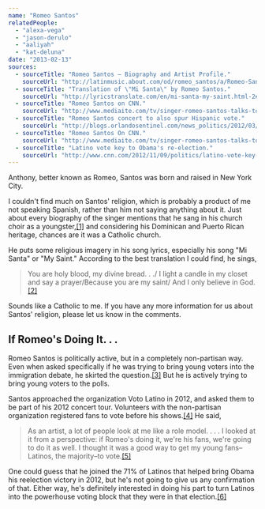 ```yaml
---
name: "Romeo Santos"
relatedPeople:
  - "alexa-vega"
  - "jason-derulo"
  - "aaliyah"
  - "kat-deluna"
date: "2013-02-13"
sources:
  - sourceTitle: "Romeo Santos – Biography and Artist Profile."
    sourceUrl: "http://latinmusic.about.com/od/romeo_santos/a/Romeo-Santos-Biography-And-Artist-Profile.htm"
  - sourceTitle: "Translation of \"Mi Santa\" by Romeo Santos."
    sourceUrl: "http://lyricstranslate.com/en/mi-santa-my-saint.html-2#songtranslation"
  - sourceTitle: "Romeo Santos on CNN."
    sourceUrl: "http://www.mediaite.com/tv/singer-romeo-santos-talks-to-soledad-obrien-about-promoting-the-latino-vote/"
  - sourceTitle: "Romeo Santos concert to also spur Hispanic vote."
    sourceUrl: "http://blogs.orlandosentinel.com/news_politics/2012/03/romeo-santos-concert-to-also-spur-hispanic-vote.html"
  - sourceTitle: "Romeo Santos On CNN."
    sourceUrl: "http://www.mediaite.com/tv/singer-romeo-santos-talks-to-soledad-obrien-about-promoting-the-latino-vote/"
  - sourceTitle: "Latino vote key to Obama's re-election."
    sourceUrl: "http://www.cnn.com/2012/11/09/politics/latino-vote-key-election"
---
```


Anthony, better known as Romeo, Santos was born and raised in New York City.

I couldn't find much on Santos' religion, which is probably a product of me not speaking Spanish, rather than him not saying anything about it. Just about every biography of the singer mentions that he sang in his church choir as a youngster,<a class="source-citation" href="http://latinmusic.about.com/od/romeo_santos/a/Romeo-Santos-Biography-And-Artist-Profile.htm" title="Romeo Santos – Biography and Artist Profile.">[1]</a> and considering his Dominican and Puerto Rican heritage, chances are it was a Catholic church.

He puts some religious imagery in his song lyrics, especially his song "Mi Santa" or "My Saint." According to the best translation I could find, he sings,

>You are holy blood, my divine bread. . ./ I light a candle in my closet and say a prayer/Because you are my saint/ And I only believe in God.<a class="source-citation" href="http://lyricstranslate.com/en/mi-santa-my-saint.html-2#songtranslation" title="Translation of &quot;Mi Santa&quot; by Romeo Santos.">[2]</a>

Sounds like a Catholic to me. If you have any more information for us about Santos' religion, please let us know in the comments.


## If Romeo's Doing It. . .

Romeo Santos is politically active, but in a completely non-partisan way. Even when asked specifically if he was trying to bring young voters into the immigration debate, he skirted the question.<a class="source-citation" href="http://www.mediaite.com/tv/singer-romeo-santos-talks-to-soledad-obrien-about-promoting-the-latino-vote/" title="Romeo Santos on CNN.">[3]</a> But he is actively trying to bring young voters to the polls.

Santos approached the organization Voto Latino in 2012, and asked them to be part of his 2012 concert tour. Volunteers with the non-partisan organization registered fans to vote before his shows.<a class="source-citation" href="http://blogs.orlandosentinel.com/news_politics/2012/03/romeo-santos-concert-to-also-spur-hispanic-vote.html" title="Romeo Santos concert to also spur Hispanic vote.">[4]</a> He said,

>As an artist, a lot of people look at me like a role model. . . . I looked at it from a perspective: if Romeo's doing it, we're his fans, we're going to do it as well. I thought it was a good way to get my young fans–Latinos, the majority–to vote.<a class="source-citation" href="http://www.mediaite.com/tv/singer-romeo-santos-talks-to-soledad-obrien-about-promoting-the-latino-vote/" title="Romeo Santos On CNN.">[5]</a>

One could guess that he joined the 71% of Latinos that helped bring Obama his reelection victory in 2012, but he's not going to give us any confirmation of that. Either way, he's definitely interested in doing his part to turn Latinos into the powerhouse voting block that they were in that election.<a class="source-citation" href="http://www.cnn.com/2012/11/09/politics/latino-vote-key-election" title="Latino vote key to Obama&apos;s re-election.">[6]</a>